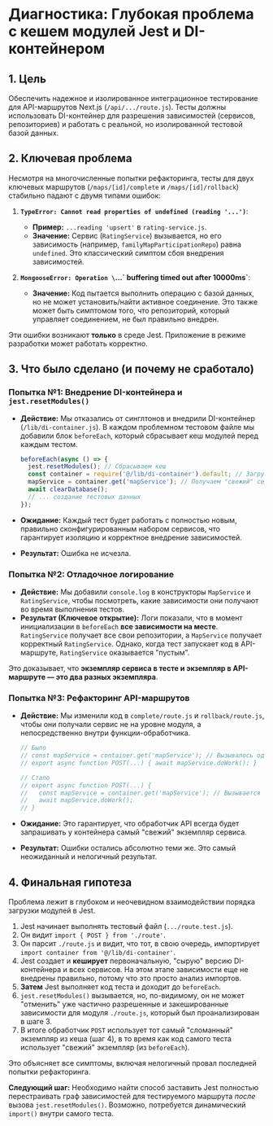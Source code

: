 # Диагностика: Глубокая проблема с кешем модулей Jest и DI-контейнером

## 1. Цель

Обеспечить надежное и изолированное интеграционное тестирование для API-маршрутов Next.js (`/api/.../route.js`). Тесты должны использовать DI-контейнер для разрешения зависимостей (сервисов, репозиториев) и работать с реальной, но изолированной тестовой базой данных.

## 2. Ключевая проблема

Несмотря на многочисленные попытки рефакторинга, тесты для двух ключевых маршрутов (`/maps/[id]/complete` и `/maps/[id]/rollback`) стабильно падают с двумя типами ошибок:

1.  **`TypeError: Cannot read properties of undefined (reading '...')`**:
    *   **Пример:** `...reading 'upsert'` в `rating-service.js`.
    *   **Значение:** Сервис (`RatingService`) вызывается, но его зависимость (например, `familyMapParticipationRepo`) равна `undefined`. Это классический симптом сбоя внедрения зависимостей.

2.  **`MongooseError: Operation \`...\` buffering timed out after 10000ms`**:
    *   **Значение:** Код пытается выполнить операцию с базой данных, но не может установить/найти активное соединение. Это также может быть симптомом того, что репозиторий, который управляет соединением, не был правильно внедрен.

Эти ошибки возникают **только** в среде Jest. Приложение в режиме разработки может работать корректно.

## 3. Что было сделано (и почему не сработало)

### Попытка №1: Внедрение DI-контейнера и `jest.resetModules()`

- **Действие:** Мы отказались от синглтонов и внедрили DI-контейнер (`/lib/di-container.js`). В каждом проблемном тестовом файле мы добавили блок `beforeEach`, который сбрасывает кеш модулей перед каждым тестом.

  ```javascript
  beforeEach(async () => {
    jest.resetModules(); // Сбрасываем кеш
    const container = require('@/lib/di-container').default; // Загружаем "свежий" контейнер
    mapService = container.get('mapService'); // Получаем "свежий" сервис
    await clearDatabase();
    // ... создание тестовых данных
  });
  ```

- **Ожидание:** Каждый тест будет работать с полностью новым, правильно сконфигурированным набором сервисов, что гарантирует изоляцию и корректное внедрение зависимостей.
- **Результат:** Ошибка не исчезла.

### Попытка №2: Отладочное логирование

- **Действие:** Мы добавили `console.log` в конструкторы `MapService` и `RatingService`, чтобы посмотреть, какие зависимости они получают во время выполнения тестов.
- **Результат (Ключевое открытие):** Логи показали, что в момент инициализации в `beforeEach` **все зависимости на месте**. `RatingService` получает все свои репозитории, а `MapService` получает корректный `RatingService`. Однако, когда тест запускает код в API-маршруте, `RatingService` оказывается "пустым".

Это доказывает, что **экземпляр сервиса в тесте и экземпляр в API-маршруте — это два разных экземпляра**.

### Попытка №3: Рефакторинг API-маршрутов

- **Действие:** Мы изменили код в `complete/route.js` и `rollback/route.js`, чтобы они получали сервис не на уровне модуля, а непосредственно внутри функции-обработчика.

  ```javascript
  // Было
  // const mapService = container.get('mapService'); // Вызывалось один раз при загрузке модуля
  // export async function POST(...) { await mapService.doWork(); }

  // Стало
  // export async function POST(...) {
  //   const mapService = container.get('mapService'); // Вызывается при каждом запросе
  //   await mapService.doWork();
  // }
  ```
- **Ожидание:** Это гарантирует, что обработчик API всегда будет запрашивать у контейнера самый "свежий" экземпляр сервиса.
- **Результат:** Ошибки остались абсолютно теми же. Это самый неожиданный и нелогичный результат.

## 4. Финальная гипотеза

Проблема лежит в глубоком и неочевидном взаимодействии порядка загрузки модулей в Jest.

1.  Jest начинает выполнять тестовый файл (`.../route.test.js`).
2.  Он видит `import { POST } from './route'`.
3.  Он парсит `./route.js` и видит, что тот, в свою очередь, импортирует `import container from '@/lib/di-container'`.
4.  Jest создает и **кеширует** первоначальную, "сырую" версию DI-контейнера и всех сервисов. На этом этапе зависимости еще не внедрены правильно, потому что это просто анализ импортов.
5.  **Затем** Jest выполняет код теста и доходит до `beforeEach`.
6.  `jest.resetModules()` вызывается, но, по-видимому, он не может "отменить" уже частично разрешенные и закешированные зависимости для модуля `./route.js`, который был проанализирован в шаге 3.
7.  В итоге обработчик `POST` использует тот самый "сломанный" экземпляр из кеша (шаг 4), в то время как код самого теста использует "свежий" экземпляр (из `beforeEach`).

Это объясняет все симптомы, включая нелогичный провал последней попытки рефакторинга.

**Следующий шаг:** Необходимо найти способ заставить Jest полностью перестраивать граф зависимостей для тестируемого маршрута *после* вызова `jest.resetModules()`. Возможно, потребуется динамический `import()` внутри самого теста. 
